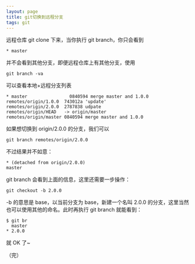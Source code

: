 ```yaml
---
layout: page
title: git切换到远程分支
tags: git
---
```


远程仓库 git clone 下来，当你执行 git branch，你只会看到

    * master
    
并不会看到其他分支，即便远程仓库上有其他分支，使用

    git branch -va
    
可以查看本地+远程分支列表

    * master                0840594 merge master and 1.0.0
    remotes/origin/1.0.0  743012a 'update'
    remotes/origin/2.0.0  2787838 udpate
    remotes/origin/HEAD   -> origin/master
    remotes/origin/master 0840594 merge master and 1.0.0
    
如果想切换到 origin/2.0.0 的分支，我们可以

    git branch remotes/origin/2.0.0
    
不过结果并不如意：

    * (detached from origin/2.0.0)
    master
    
git branch 会看到上面的信息，这里还需要一步操作：

    git checkout -b 2.0.0
    
-b 的意思是 base，以当前分支为 base，新建一个名叫 2.0.0 的分支，这里当然也可以使用其他的命名。此时再执行 git branch 就能看到：
  
    $ git br
      master
    * 2.0.0
    
就 OK 了~

（完）
